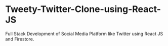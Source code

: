 # Tweety-Twitter-Clone-using-React-JS
Full Stack Development of Social Media Platform like Twitter using React JS and Firestore.
